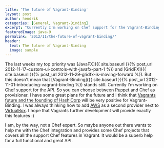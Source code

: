 ```yaml
---
title: 'The future of Vagrant-Binding'
layout: post
author: hendrik
categories: [General, Vagrant-Binding]
excerpt: "Currently I'm working on Chef support for the Vagrant-Binding. So you can choose between Puppet and Chef as provisioner."
featuredImage: java-9
permalink: '2012/11/the-future-of-vagrant-binding/'
header:
  text: The future of Vagrant-Binding
  image: sample
---
```

The last weeks my top priority was [JavaFX]({{ site.baseurl }}{% post_url 2012-11-17-custom-ui-controls-with-javafx-part-1 %}) and [GridFX]({{ site.baseurl }}{% post_url 2012-11-29-gridfx-is-moving-forward %}). But this doesn't mean that [Vagrant-Binding]({{ site.baseurl }}{% post_url 2012-11-01-introducing-vagrant-binding %}) stands still. Currently I'm working on [Chef](http://www.opscode.com/chef/) support for the API. So you can choose between [Puppet](http://puppetlabs.com) and Chef as provisioner. I have some great plans for the future and I think that [Vagrants future and the founding of HashiCorp](http://www.hashicorp.com/blog/announcing-hashicorp.html) will be very positive for Vagrant-Binding. I was always thinking how to add [AWS](http://aws.amazon.com) as a second provider next to [VirtualBox](https://www.virtualbox.org). I hope that Vagrants further development will provide exactly this features :)

I am, by the way, not a Chef expert. So maybe anyone out there wants to help me with the Chef integration and provides some Chef projects that covers all the support Chef features in Vagrant. It would be a superb help for a full functional and great API.
